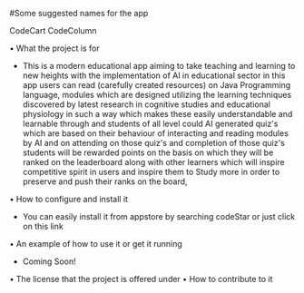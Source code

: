 
#Some suggested names for the app

CodeCart
CodeColumn


• What the project is for
- This is a modern educational app aiming to take teaching and learning to new heights with the implementation of AI in educational
sector in this app users can read (carefully created resources) on Java Programming language, modules which are designed utilizing
the learning techniques discovered by latest research in cognitive studies and educational physiology in such
a way which makes these easily understandable and learnable through and students of all level could AI generated quiz's which are based on their
behaviour of interacting and reading modules by AI and on attending on those quiz's and completion of those quiz's students will be
rewarded points on the basis on which they will be ranked on the leaderboard along with other learners which will inspire competitive
spirit in users and inspire them to Study more in order to preserve and push their ranks on the board,


• How to configure and install it
- You can easily install it from appstore by searching codeStar or just click on this link

• An example of how to use it or get it running
- Coming Soon!

• The license that the project is offered under
• How to contribute to it